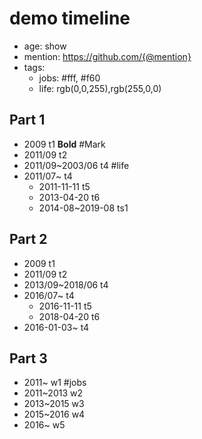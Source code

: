 # demo timeline

- age: show
- mention: https://github.com/{@mention}
- tags:
  - jobs: #fff, #f60
  - life: rgb(0,0,255),rgb(255,0,0)
## Part 1

- 2009 t1 **Bold**  #Mark
- 2011/09 t2
- 2011/09~2003/06 t4 #life
- 2011/07~ t4
  - 2011-11-11 t5 
  - 2013-04-20 t6
  - 2014-08~2019-08 ts1


## Part 2

- 2009 t1
- 2011/09 t2
- 2013/09~2018/06 t4
- 2016/07~ t4
  - 2016-11-11 t5
  - 2018-04-20 t6
- 2016-01-03~ t4

## Part 3
- 2011~ w1 #jobs
- 2011~2013 w2
- 2013~2015 w3
- 2015~2016 w4
- 2016~ w5
